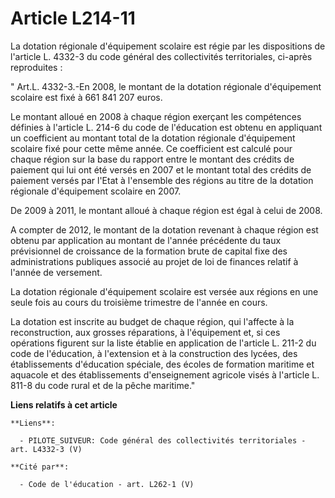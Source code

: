 # Article L214-11

La dotation régionale d'équipement scolaire est régie par les dispositions de l'article L. 4332-3 du code général des
collectivités territoriales, ci-après reproduites : 

" Art.L. 4332-3.-En 2008, le montant de la dotation régionale d'équipement scolaire est fixé à 661 841 207 euros. 

Le montant alloué en 2008 à chaque région exerçant les compétences définies à l'article L. 214-6 du code de l'éducation est
obtenu en appliquant un coefficient au montant total de la dotation régionale d'équipement scolaire fixé pour cette même
année. Ce coefficient est calculé pour chaque région sur la base du rapport entre le montant des crédits de paiement qui lui
ont été versés en 2007 et le montant total des crédits de paiement versés par l'Etat à l'ensemble des régions au titre de la
dotation régionale d'équipement scolaire en 2007. 

De 2009 à 2011, le montant alloué à chaque région est égal à celui de 2008.

A compter de 2012, le montant de la dotation revenant à chaque région est obtenu par application au montant de l'année
précédente du taux prévisionnel de croissance de la formation brute de capital fixe des administrations publiques associé au
projet de loi de finances relatif à l'année de versement. 

La dotation régionale d'équipement scolaire est versée aux régions en une seule fois au cours du troisième trimestre de
l'année en cours. 

La dotation est inscrite au budget de chaque région, qui l'affecte à la reconstruction, aux grosses réparations, à
l'équipement et, si ces opérations figurent sur la liste établie en application de l'article L. 211-2 du code de l'éducation,
à l'extension et à la construction des lycées, des établissements d'éducation spéciale, des écoles de formation maritime et
aquacole et des établissements d'enseignement agricole visés à l'article L. 811-8 du code rural et de la pêche maritime."

**Liens relatifs à cet article**

	**Liens**:

	  - PILOTE_SUIVEUR: Code général des collectivités territoriales - art. L4332-3 (V)

	**Cité par**:

	  - Code de l'éducation - art. L262-1 (V)
